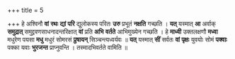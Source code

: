 +++
title = 5

+++
हे अश्विनौ **वां** **रथः** **द्यां** **परि** द्युलोकस्य परितः **उरु** प्रभूतं **नक्षति** गच्छति । **यत्** यस्मात् **आ** अर्वाक् **समुद्रात्** समुद्द्रवणसाधनादन्तरिक्षात् **वां** प्रति **अभि** **वर्तते** आभिमुख्येन गच्छति । हे **माध्वी** उक्तलक्षणौ **मध्वा** मधुरेण पयसा **मधु** मधुरं सोमरसं **प्रुषायन्** सिञ्चन्त्यध्वर्यवः ॥ **यत्** यस्मात् **सीं** सर्वतः **वां** **पृक्षः** युवयोः सोमं **पक्वाः** पक्का यवाः **भुरजन्त** प्राप्नुवन्ति । तस्मादभिवर्तते वामिति ॥
